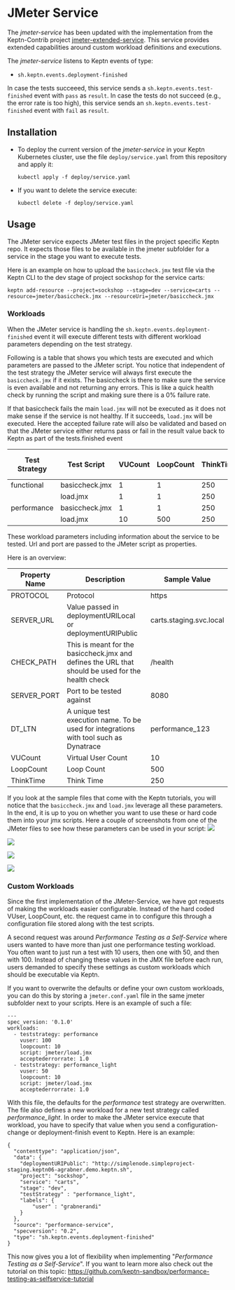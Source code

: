 # JMeter Service

The *jmeter-service* has been updated with the implementation from the Keptn-Contrib project [jmeter-extended-service](https://github.com/keptn-contrib/jmeter-extended-service). This service provides extended capabilities around custom workload definitions and executions.

The *jmeter-service* listens to Keptn events of type:
- `sh.keptn.events.deployment-finished`

In case the tests succeeed, this service sends a `sh.keptn.events.test-finished` event with `pass` as `result`. In case the tests do not succeed (e.g., the error rate is too high), this service sends an `sh.keptn.events.test-finished` event with `fail` as `result`.

## Installation

* To deploy the current version of the *jmeter-service* in your Keptn Kubernetes cluster, use the file `deploy/service.yaml` from this repository and apply it:

  ```console
  kubectl apply -f deploy/service.yaml
  ```

* If you want to delete the service execute:

  ```console
  kubectl delete -f deploy/service.yaml
  ```

## Usage

The JMeter service expects JMeter test files in the project specific Keptn repo. It expects those files to be available in the jmeter subfolder for a service in the stage you want to execute tests.

Here is an example on how to upload the `basiccheck.jmx` test file via the Keptn CLI to the dev stage of project sockshop for the service carts:

```
keptn add-resource --project=sockshop --stage=dev --service=carts --resource=jmeter/basiccheck.jmx --resourceUri=jmeter/basiccheck.jmx
```

### Workloads

When the JMeter service is handling the `sh.keptn.events.deployment-finished` event it will execute different tests with different workload parameters depending on the test strategy.

Following is a table that shows you which tests are executed and which parameters are passed to the JMeter script. You notice that independent of the test strategy the JMeter service will always first execute the `basiccheck.jmx` if it exists. The basiccheck is there to make sure the service is even available and not returning any errors. This is like a quick health check by running the script and making sure there is a 0% failure rate.

If that basiccheck fails the main `load.jmx` will not be executed as it does not make sense if the service is not healthy. If it succeeds, `load.jmx` will be executed. Here the accepted failure rate will also be validated and based on that the JMeter service either returns pass or fail in the result value back to Keptn as part of the tests.finished event

| Test Strategy | Test Script     | VUCount | LoopCount | ThinkTime | Accepted Failure Rate |
| ------------- | -----------     | ------- | --------- | --------- | --------------------- |
| functional    | basiccheck.jmx  | 1       | 1         | 250       | 0 |
|               | load.jmx        | 1       | 1         | 250       | 0.1 |
| performance   | basiccheck.jmx  | 1       | 1         | 250       | 0 |
|               | load.jmx        | 10      | 500       | 250       | 0.1 |

These workload parameters including information about the service to be tested. Url and port are passed to the JMeter script as properties.

Here is an overview:

| Property Name | Description | Sample Value |
| ------------- | ----------- | ------------ |
| PROTOCOL      | Protocol    | https |
| SERVER_URL    | Value passed in deploymentURILocal or deploymentURIPublic | carts.staging.svc.local |
| CHECK_PATH    | This is meant for the basiccheck.jmx and defines the URL that should be used for the health check | /health |
| SERVER_PORT   | Port to be tested against | 8080 |
| DT_LTN        | A unique test execution name. To be used for integrations with tool such as Dynatrace | performance_123 |
| VUCount       | Virtual User Count | 10 |
| LoopCount     | Loop Count | 500 |
| ThinkTime     | Think Time | 250 |

If you look at the sample files that come with the Keptn tutorials, you will notice that the `basiccheck.jmx` and `load.jmx` leverage all these parameters. In the end,  it is up to you on whether you want to use these or hard code them into your jmx scripts.
Here a couple of screenshots from one of the JMeter files to see how these parameters can be used in your script:
![](./images/jmeter_threadgroup.png)

![](./images/jmeter_httprequest.png)

![](./images/jmeter_thinktime.png)

![](./images/jmeter_dynatraceheader.png)

### Custom Workloads

Since the first implementation of the JMeter-Service, we have got requests of making the workloads easier configurable. Instead of the hard coded VUser, LoopCount, etc. the request came in to configure this through a configuration file stored along with the test scripts.

A second request was around *Performance Testing as a Self-Service* where users wanted to have more than just one performance testing workload. You often want to just run a test with 10 users, then one with 50, and then with 100. Instead of changing these values in the JMX file before each run, users demanded to specify these settings as custom workloads which should be executable via Keptn.

If you want to overwrite the defaults or define your own custom workloads, you can do this by storing a `jmeter.conf.yaml` file in the same jmeter subfolder next to your scripts. Here is an example of such a file:

```
---
spec_version: '0.1.0'
workloads:
  - teststrategy: performance
    vuser: 100
    loopcount: 10
    script: jmeter/load.jmx
    acceptederrorrate: 1.0
  - teststrategy: performance_light
    vuser: 50
    loopcount: 10
    script: jmeter/load.jmx
    acceptederrorrate: 1.0
```

With this file, the defaults for the *performance* test strategy are overwritten. The file also defines a new workload for a new test strategy called *performance_light*. In order to make the JMeter service execute that workload, you have to specify that value when you send a configuration-change or deployment-finish event to Keptn. Here is an example:

```
{
  "contenttype": "application/json",
  "data": {
    "deploymentURIPublic": "http://simplenode.simpleproject-staging.keptn06-agrabner.demo.keptn.sh",
    "project": "sockshop",
    "service": "carts",
    "stage": "dev",
    "testStrategy" : "performance_light",
    "labels": {
        "user" : "grabnerandi"
    }
  },
  "source": "performance-service",
  "specversion": "0.2",
  "type": "sh.keptn.events.deployment-finished"
}
```

This now gives you a lot of flexibility when implementing "*Performance Testing as a Self-Service*". If you want to learn more also check out the tutorial on this topic: https://github.com/keptn-sandbox/performance-testing-as-selfservice-tutorial
